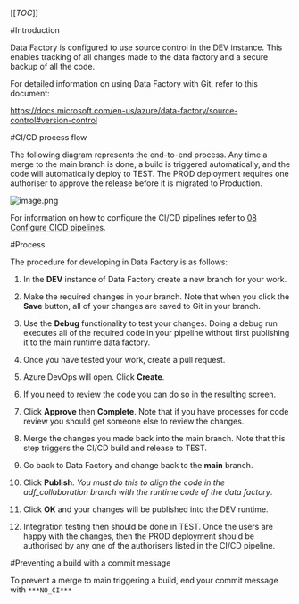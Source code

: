 [[_TOC_]]

#Introduction

Data Factory is configured to use source control in the DEV instance. This enables tracking of all changes made to the data factory and a secure backup of all the code.

For detailed information on using Data Factory with Git, refer to this document:

https://docs.microsoft.com/en-us/azure/data-factory/source-control#version-control

#CI/CD process flow

The following diagram represents the end-to-end process. Any time a merge to the main branch is done, a build is triggered automatically, and the code will automatically deploy to TEST. The PROD deployment requires one authoriser to approve the release before it is migrated to Production.

![image.png](/.attachments/image-9d6d5bee-a4d6-4b9d-b93b-beee43898dc2.png)

For information on how to configure the CI/CD pipelines refer to [08 Configure CICD pipelines](/Installation/08-Configure-CICD-pipelines).

#Process

The procedure for developing in Data Factory is as follows:

1. In the **DEV** instance of Data Factory create a new branch for your work.

2. Make the required changes in your branch. Note that when you click the **Save** button, all of your changes are saved to Git in your branch.

3. Use the **Debug** functionality to test your changes. Doing a debug run executes all of the required code in your pipeline without first publishing it to the main runtime data factory.

4. Once you have tested your work, create a pull request.

5. Azure DevOps will open. Click **Create**. 

6. If you need to review the code you can do so in the resulting screen.

7. Click **Approve** then **Complete**. Note that if you have processes for code review you should get someone else to review the changes.

8. Merge the changes you made back into the main branch. Note that this step triggers the CI/CD build and release to TEST.

9. Go back to Data Factory and change back to the **main** branch.

10. Click **Publish**. _You must do this to align the code in the adf_collaboration branch with the runtime code of the data factory_.

11. Click **OK** and your changes will be published into the DEV runtime.

12. Integration testing then should be done in TEST. Once the users are happy with the changes, then the PROD deployment should be authorised by any one of the authorisers listed in the CI/CD pipeline.

#Preventing a build with a commit message

To prevent a merge to main triggering a build, end your commit message with `***NO_CI***`
